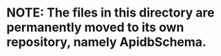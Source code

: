 # NOTE:  The files in this directory are permanently moved to its own repository, namely ApidbSchema.

